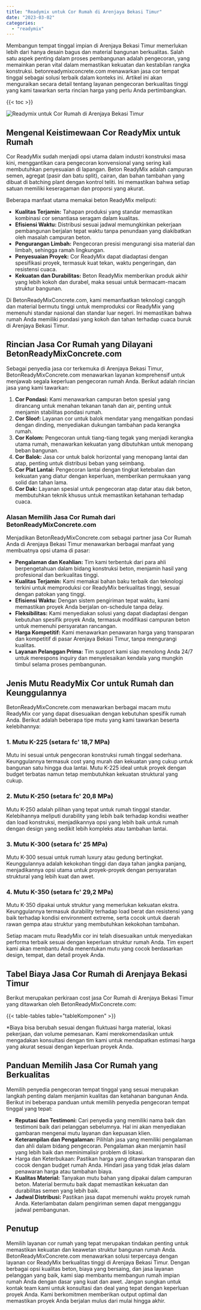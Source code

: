 ```yaml
---
title: "Readymix untuk Cor Rumah di Arenjaya Bekasi Timur"
date: "2023-03-02"
categories: 
  - "readymix"
---
```


Membangun tempat tinggal impian di Arenjaya Bekasi Timur memerlukan lebih dari hanya desain bagus dan material bangunan berkualitas. Salah satu aspek penting dalam proses pembangunan adalah pengecoran, yang memainkan peran vital dalam memastikan kekuatan dan kestabilan rangka konstruksi. betonreadymixconcrete.com menawarkan jasa cor tempat tinggal sebagai solusi terbaik dalam konteks ini. Artikel ini akan menguraikan secara detail tentang layanan pengecoran berkualitas tinggi yang kami tawarkan serta rincian harga yang perlu Anda pertimbangkan.

{{< toc >}}

![Readymix untuk Cor Rumah di Arenjaya Bekasi Timur](https://betoncor8.github.io/cor/harga-beton-readymix-concrete%20(36).png)

## Mengenal Keistimewaan Cor ReadyMix untuk Rumah

Cor ReadyMix sudah menjadi opsi utama dalam industri konstruksi masa kini, menggantikan cara pengecoran konvensional yang sering kali membutuhkan penyesuaian di lapangan. Beton ReadyMix adalah campuran semen, agregat (pasir dan batu split), cairan, dan bahan tambahan yang dibuat di batching plant dengan kontrol teliti. Ini memastikan bahwa setiap satuan memiliki keseragaman dan proporsi yang akurat.

Beberapa manfaat utama memakai beton ReadyMix meliputi:

- **Kualitas Terjamin:** Tahapan produksi yang standar memastikan kombinasi cor senantiasa seragam dalam kualitas.
- **Efisiensi Waktu:** Distribusi sesuai jadwal memungkinkan pekerjaan pembangunan berjalan tepat waktu tanpa penundaan yang diakibatkan oleh masalah campuran beton.
- **Pengurangan Limbah:** Pengecoran presisi mengurangi sisa material dan limbah, sehingga ramah lingkungan.
- **Penyesuaian Proyek:** Cor ReadyMix dapat diadaptasi dengan spesifikasi proyek, termasuk kuat tekan, waktu pengeringan, dan resistensi cuaca.
- **Kekuatan dan Durabilitas:** Beton ReadyMix memberikan produk akhir yang lebih kokoh dan durabel, maka sesuai untuk bermacam-macam struktur bangunan.

Di BetonReadyMixConcrete.com, kami memanfaatkan teknologi canggih dan material bermutu tinggi untuk memproduksi cor ReadyMix yang memenuhi standar nasional dan standar luar negeri. Ini memastikan bahwa rumah Anda memiliki pondasi yang kokoh dan tahan terhadap cuaca buruk di Arenjaya Bekasi Timur.

## Rincian Jasa Cor Rumah yang Dilayani BetonReadyMixConcrete.com

Sebagai penyedia jasa cor terkemuka di Arenjaya Bekasi Timur, BetonReadyMixConcrete.com menawarkan layanan komprehensif untuk menjawab segala keperluan pengecoran rumah Anda. Berikut adalah rincian jasa yang kami tawarkan:

1. **Cor Pondasi:** Kami menawarkan campuran beton spesial yang dirancang untuk menahan tekanan tanah dan air, penting untuk menjamin stabilitas pondasi rumah.
2. **Cor Sloof:** Layanan cor untuk balok mendatar yang mengaitkan pondasi dengan dinding, menyediakan dukungan tambahan pada kerangka rumah.
3. **Cor Kolom:** Pengecoran untuk tiang-tiang tegak yang menjadi kerangka utama rumah, menawarkan kekuatan yang dibutuhkan untuk menopang beban bangunan.
4. **Cor Balok:** Jasa cor untuk balok horizontal yang menopang lantai dan atap, penting untuk distribusi beban yang seimbang.
5. **Cor Plat Lantai:** Pengecoran lantai dengan tingkat ketebalan dan kekuatan yang diatur dengan keperluan, memberikan permukaan yang solid dan tahan lama.
6. **Cor Dak:** Layanan spesial untuk pengecoran atap datar atau dak beton, membutuhkan teknik khusus untuk memastikan ketahanan terhadap cuaca.

### Alasan Memilih Jasa Cor Rumah dari BetonReadyMixConcrete.com

Menjadikan BetonReadyMixConcrete.com sebagai partner jasa Cor Rumah Anda di Arenjaya Bekasi Timur menawarkan berbagai manfaat yang membuatnya opsi utama di pasar:

- **Pengalaman dan Keahlian:** Tim kami terbentuk dari para ahli berpengetahuan dalam bidang konstruksi beton, menjamin hasil yang profesional dan berkualitas tinggi.
- **Kualitas Terjamin:** Kami memakai bahan baku terbaik dan teknologi terkini untuk memproduksi cor ReadyMix berkualitas tinggi, sesuai dengan patokan yang tinggi.
- **Efisiensi Waktu:** Dengan sistem pengiriman tepat waktu, kami memastikan proyek Anda berjalan on-schedule tanpa delay.
- **Fleksibilitas:** Kami menyediakan solusi yang dapat diadaptasi dengan kebutuhan spesifik proyek Anda, termasuk modifikasi campuran beton untuk memenuhi persyaratan rancangan.
- **Harga Kompetitif:** Kami menawarkan penawaran harga yang transparan dan kompetitif di pasar Arenjaya Bekasi Timur, tanpa mengurangi kualitas.
- **Layanan Pelanggan Prima:** Tim support kami siap menolong Anda 24/7 untuk merespons inquiry dan menyelesaikan kendala yang mungkin timbul selama proses pembangunan.

## Jenis Mutu ReadyMix Cor untuk Rumah dan Keunggulannya

BetonReadyMixConcrete.com menawarkan berbagai macam mutu ReadyMix cor yang dapat disesuaikan dengan kebutuhan spesifik rumah Anda. Berikut adalah beberapa tipe mutu yang kami tawarkan beserta kelebihannya:

### 1\. Mutu K-225 (setara fc' 18,7 MPa)

Mutu ini sesuai untuk pengecoran konstruksi rumah tinggal sederhana. Keunggulannya termasuk cost yang murah dan kekuatan yang cukup untuk bangunan satu hingga dua lantai. Mutu K-225 ideal untuk proyek dengan budget terbatas namun tetap membutuhkan kekuatan struktural yang cukup.

### 2\. Mutu K-250 (setara fc' 20,8 MPa)

Mutu K-250 adalah pilihan yang tepat untuk rumah tinggal standar. Kelebihannya meliputi durability yang lebih baik terhadap kondisi weather dan load konstruksi, menjadikannya opsi yang lebih baik untuk rumah dengan design yang sedikit lebih kompleks atau tambahan lantai.

### 3\. Mutu K-300 (setara fc' 25 MPa)

Mutu K-300 sesuai untuk rumah luxury atau gedung bertingkat. Keunggulannya adalah kekokohan tinggi dan daya tahan jangka panjang, menjadikannya opsi utama untuk proyek-proyek dengan persyaratan struktural yang lebih kuat dan awet.

### 4\. Mutu K-350 (setara fc' 29,2 MPa)

Mutu K-350 dipakai untuk struktur yang memerlukan kekuatan ekstra. Keunggulannya termasuk durability terhadap load berat dan resistensi yang baik terhadap kondisi environment extreme, serta cocok untuk daerah rawan gempa atau struktur yang membutuhkan kekokohan tambahan.

Setiap macam mutu ReadyMix cor ini telah disesuaikan untuk menyediakan performa terbaik sesuai dengan keperluan struktur rumah Anda. Tim expert kami akan membantu Anda menentukan mutu yang cocok berdasarkan design, tempat, dan detail proyek Anda.

## Tabel Biaya Jasa Cor Rumah di Arenjaya Bekasi Timur

Berikut merupakan perkiraan cost jasa Cor Rumah di Arenjaya Bekasi Timur yang ditawarkan oleh BetonReadyMixConcrete.com:

{{< table-tables table="tableKomponen" >}}

\*Biaya bisa berubah sesuai dengan fluktuasi harga material, lokasi pekerjaan, dan volume pemesanan. Kami merekomendasikan untuk mengadakan konsultasi dengan tim kami untuk mendapatkan estimasi harga yang akurat sesuai dengan keperluan proyek Anda.

## Panduan Memilih Jasa Cor Rumah yang Berkualitas

Memilih penyedia pengecoran tempat tinggal yang sesuai merupakan langkah penting dalam menjamin kualitas dan ketahanan bangunan Anda. Berikut ini beberapa panduan untuk memilih penyedia pengecoran tempat tinggal yang tepat:

- **Reputasi dan Testimoni:** Cari penyedia yang memiliki nama baik dan testimoni baik dari pelanggan sebelumnya. Hal ini akan menyediakan gambaran mengenai mutu layanan dan kepuasan klien.
- **Keterampilan dan Pengalaman:** Pilihlah jasa yang memiliki pengalaman dan ahli dalam bidang pengecoran. Pengalaman akan menjamin hasil yang lebih baik dan meminimalisir problem di lokasi.
- Harga dan Keterbukaan: Pastikan harga yang ditawarkan transparan dan cocok dengan budget rumah Anda. Hindari jasa yang tidak jelas dalam penawaran harga atau tambahan biaya.
- **Kualitas Material:** Tanyakan mutu bahan yang dipakai dalam campuran beton. Material bermutu baik dapat memastikan kekuatan dan durabilitas semen yang lebih baik.
- **Jadwal Distribusi:** Pastikan jasa dapat memenuhi waktu proyek rumah Anda. Keterlambatan dalam pengiriman semen dapat mengganggu jadwal pembangunan.

## Penutup

Memilih layanan cor rumah yang tepat merupakan tindakan penting untuk memastikan kekuatan dan keawetan struktur bangunan rumah Anda. BetonReadyMixConcrete.com menawarkan solusi terpercaya dengan layanan cor ReadyMix berkualitas tinggi di Arenjaya Bekasi Timur. Dengan berbagai opsi kualitas beton, biaya yang bersaing, dan jasa layanan pelanggan yang baik, kami siap membantu membangun rumah impian rumah Anda dengan dasar yang kuat dan awet. Jangan sungkan untuk kontak team kami untuk konsultasi dan deal yang tepat dengan keperluan proyek Anda. Kami berkomitmen memberikan output optimal dan memastikan proyek Anda berjalan mulus dari mulai hingga akhir.
